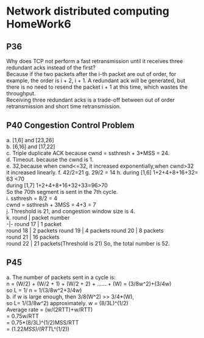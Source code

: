 # Network distributed computing HomeWork6  
## P36
Why does TCP not perform a fast retransmission until it receives three redundant acks instead of the first?  
Because if the two packets after the i-th packet are out of order, for example, the order is i + 2, i + 1. A redundant ack will be generated, but there is no need to resend the packet i + 1 at this time, which wastes the throughput.  
Receiving three redundant acks is a trade-off between out of order retransmission and short time retransmission.  
## P40 Congestion Control Problem
a. [1,6] and [23,26]     
b. [6,16] and [17,22]  
c. Triple duplicate ACK because cwnd = ssthresh + 3*MSS = 24.  
d. Timeout. because the cwnd is 1.  
e. 32,because when cwnd<=32, it increased exponentially,when cwnd>32 it increased linearly.
f. 42/2=21
g. 29/2 = 14
h. during [1,6] 1+2+4+8+16+32= 63 <70  
during [1,7] 1+2+4+8+16+32+33=96>70  
So the 70th segment is sent in the 7th cycle.  
i. ssthresh = 8/2 = 4  
cwnd = ssthresh + 3MSS = 4+3 = 7  
j. Threshold is 21, and congestion window size is 4.  
k. 
round | packet number  
-|-
round 17 | 1 packet  
round 18 | 2 packets 
round 19 | 4 packets
round 20 | 8 packets  
round 21 | 16 packets  
round 22 | 21 packets(Threshold is 21)
So, the total number is 52.

## P45
a. The number of packets sent in a cycle is:   
n = (W/2) + (W/2 + 1) + (W/2 + 2) + ...... + (W) = (3/8w^2)+(3/4w)    
so L = 1/ n = 1/(3/8w^2+3/4w)    
b. if w is large enough, then 3/8(W^2) >> 3/4*(W),  
so L= 1/(3/8w^2) approximately.  w = (8/3L)^(1/2)  
Average rate = (w/(2RTT)+w/RTT)  
            = 0.75w/RTT  
            = 0.75*(8/3L)^(1/2)MSS/RTT  
            = (1.22*MSS)/(RTT*L^(1/2))  
